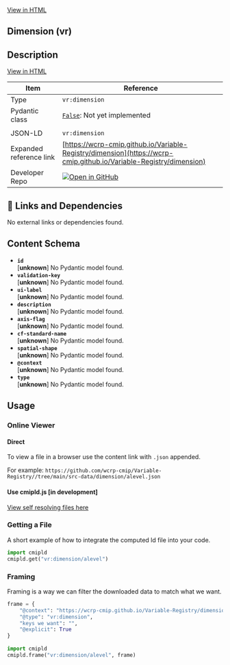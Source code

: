 [View in HTML](https://wcrp-cmip.github.io/Variable-Registry/dimension/dimension)

<section id="description">

# Dimension  (vr)

## Description
[View in HTML](https://wcrp-cmip.github.io/Variable-Registry/dimension/dimension)

</section>

<section id="info">

| Item | Reference |
| --- | --- |
| Type | `vr:dimension` |
| Pydantic class | [`False`](https://github.com/ESGF/esgf-vocab/blob/main/src/esgvoc/api/data_descriptors/False.py):  Not yet implemented |
| | |
| JSON-LD | `vr:dimension` |
| Expanded reference link | [https://wcrp-cmip.github.io/Variable-Registry/dimension](https://wcrp-cmip.github.io/Variable-Registry/dimension) |
| Developer Repo | [![Open in GitHub](https://img.shields.io/badge/Open-GitHub-blue?logo=github&style=flat-square)](https://github.com/wcrp-cmip/Variable-Registry//tree/main/src-data/dimension) |

</section>

<section id="links">

## 🔗 Links and Dependencies

No external links or dependencies found.

</section>


<section id="schema">

## Content Schema

- **`id`**  
   [**unknown**]
  No Pydantic model found.
- **`validation-key`**  
   [**unknown**]
  No Pydantic model found.
- **`ui-label`**  
   [**unknown**]
  No Pydantic model found.
- **`description`**  
   [**unknown**]
  No Pydantic model found.
- **`axis-flag`**  
   [**unknown**]
  No Pydantic model found.
- **`cf-standard-name`**  
   [**unknown**]
  No Pydantic model found.
- **`spatial-shape`**  
   [**unknown**]
  No Pydantic model found.
- **`@context`**  
   [**unknown**]
  No Pydantic model found.
- **`type`**  
   [**unknown**]
  No Pydantic model found.


</section>   

<section id="usage">

## Usage

### Online Viewer 
#### Direct
To view a file in a browser use the content link with `.json` appended.

For example: `https://github.com/wcrp-cmip/Variable-Registry//tree/main/src-data/dimension/alevel.json`

#### Use cmipld.js [in development]
[View self resolving files here](https://wcrp-cmip.github.io/CMIPLD/viewer/index.html?uri=vr%253Adimension/alevel)

### Getting a File

A short example of how to integrate the computed ld file into your code. 

```python
import cmipld
cmipld.get("vr:dimension/alevel")
```

### Framing
Framing is a way we can filter the downloaded data to match what we want. 
```python
frame = {
    "@context": "https://wcrp-cmip.github.io/Variable-Registry/dimension/_context_",
    "@type": "vr:dimension",
    "keys we want": "",
    "@explicit": True
}
        
import cmipld
cmipld.frame("vr:dimension/alevel", frame)
```
</section>
